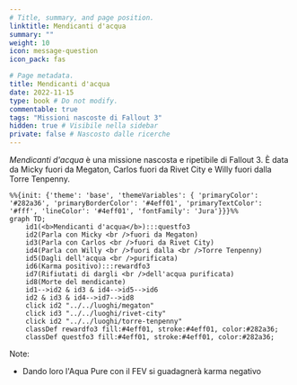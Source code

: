 ```yaml
---
# Title, summary, and page position.
linktitle: Mendicanti d'acqua
summary: ""
weight: 10
icon: message-question
icon_pack: fas

# Page metadata.
title: Mendicanti d'acqua
date: 2022-11-15
type: book # Do not modify.
commentable: true
tags: "Missioni nascoste di Fallout 3"
hidden: true # Visibile nella sidebar
private: false # Nascosto dalle ricerche
---
```


*Mendicanti d'acqua* è una missione nascosta e ripetibile di Fallout 3. È data da Micky fuori da Megaton, Carlos fuori da Rivet City e Willy fuori dalla Torre Tenpenny.



```mermaid
%%{init: {'theme': 'base', 'themeVariables': { 'primaryColor': '#282a36', 'primaryBorderColor': '#4eff01', 'primaryTextColor': '#fff', 'lineColor': '#4eff01', 'fontFamily': 'Jura'}}}%%
graph TD;
    id1(<b>Mendicanti d'acqua</b>):::questfo3
    id2(Parla con Micky <br />fuori da Megaton)
    id3(Parla con Carlos <br />fuori da Rivet City)
    id4(Parla con Willy <br />fuori dalla <br />Torre Tenpenny)
    id5(Dagli dell'acqua <br />purificata)
    id6(Karma positivo):::rewardfo3
    id7(Rifiutati di dargli <br />dell'acqua purificata)
    id8(Morte del mendicante)
    id1-->id2 & id3 & id4-->id5-->id6
    id2 & id3 & id4-->id7-->id8
    click id2 "../../luoghi/megaton"
    click id3 "../../luoghi/rivet-city"
    click id2 "../../luoghi/torre-tenpenny"
    classDef rewardfo3 fill:#4eff01, stroke:#4eff01, color:#282a36;
    classDef questfo3 fill:#4eff01, stroke:#4eff01, color:#282a36;
```

Note:
- Dando loro l'Aqua Pure con il FEV si guadagnerà karma negativo
